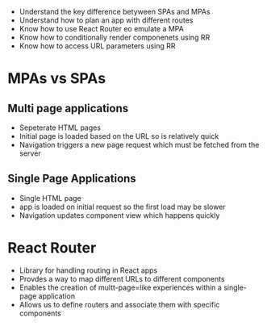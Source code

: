 - Understand the key difference betyween SPAs and MPAs
- Understand how to plan an app with different routes
- Know how to use React Router eo emulate a MPA
- Know how to conditionally render componenets using RR
- Know how to access URL parameters using RR


# MPAs vs SPAs
## Multi page applications
- Sepeterate HTML pages
- Initial page is loaded based on the URL so is relatively quick
- Navigation triggers a new page request which must be fetched from the server
## Single Page Applications
- Single HTML page
- app is loaded on initial request so the first load may be slower
- Navigation updates component view which happens quickly


# React Router
- Library for handling routing in React apps
- Provdes a way to map different URLs to different components
- Enables the creation of multt-page=like experiences within a single-page application
- Allows us to define routers and associate them with specific components